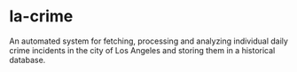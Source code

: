 # la-crime
An automated system for fetching, processing and analyzing individual daily crime incidents in the city of Los Angeles and storing them in a historical database.
